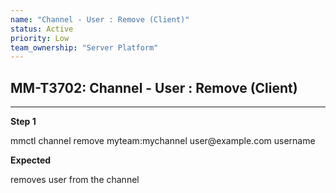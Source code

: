 ```yaml
---
name: "Channel - User : Remove (Client)"
status: Active
priority: Low
team_ownership: "Server Platform"
---
```


## MM-T3702: Channel - User : Remove (Client)

---

**Step 1**

mmctl channel remove myteam:mychannel user\@example.com username

**Expected**

removes user from the channel
